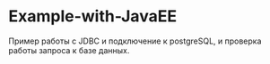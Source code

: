 # Example-with-JavaEE
Пример работы с JDBC и подключение к postgreSQL, и проверка работы запроса к базе данных. 

